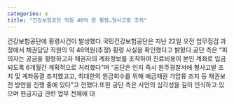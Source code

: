 ```yaml
---
categories: e
title: "건강보험공단 직원 46억 원 횡령…형사고발 조치"
---
```

건강보험공단에 횡령사건이 발생했다.국민건강보험공단은 지난 22일 오전 업무점검 과정에서 채권담당 직원의 약 46억원(추정) 횡령 사실을 확인했다고 밝혔다.공단 측은 “피의자는 공금을 횡령하고자 채권자의 계좌정보를 조작하여 진료비용이 본인 계좌로 입금 되도록 6개월간 계획적으로 처리했다”며 “공단은 인지 즉시 원주경찰서에 형사고발 조치 및 계좌동결 조치했고고, 최대한의 원금회수를 위해 예금채권 가압류 조치 등 채권보전 방안을 진행 중에 있다”고 전했다.또한 공단 측은 사안의 심각성을 깊이 인식하고 있으며 현금지급 관련 업무 전체에 대